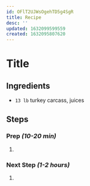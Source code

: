 ```yaml
---
id: OFlT2UJWsOgehTD5g4SgR
title: Recipe
desc: ''
updated: 1632099599559
created: 1632095807620
---
```



# Title

## Ingredients

- `13 lb` turkey carcass, juices

## Steps

### Prep _(10-20 min)_

1.

### Next Step _(1-2 hours)_

1.


